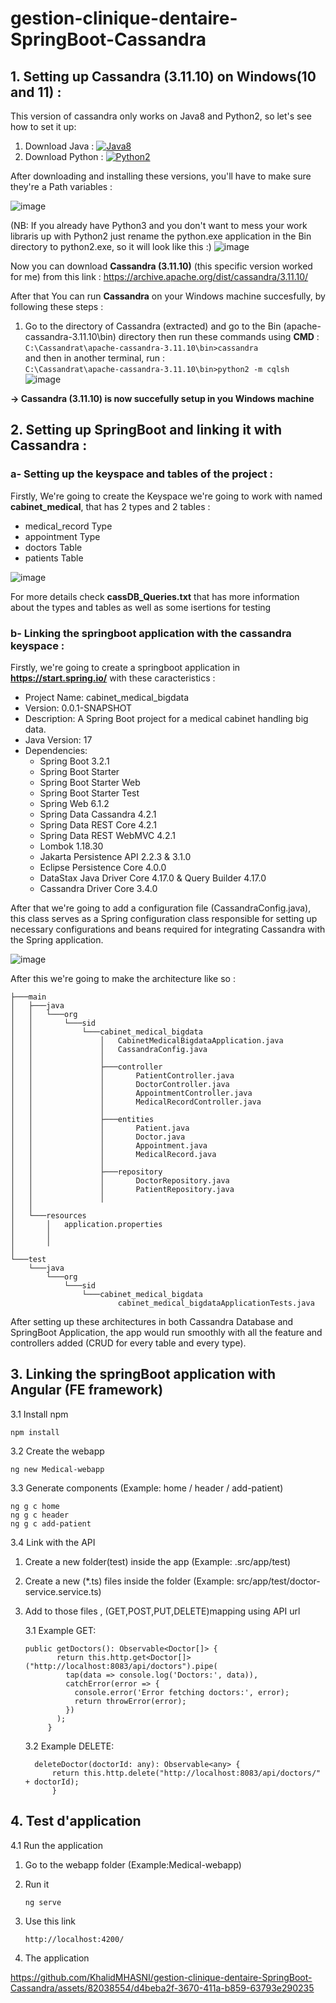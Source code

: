 # gestion-clinique-dentaire-SpringBoot-Cassandra

## 1. Setting up Cassandra (3.11.10) on Windows(10 and 11) :

This version of cassandra only works on Java8 and Python2, so let's see how to set it up:
 
1. Download Java : [![Java8](https://img.shields.io/badge/Java-jdk8-007396.svg)](https://adoptium.net/fr/temurin/archive/?version=8)
2. Download Python : [![Python2](https://img.shields.io/badge/Python-3776AB?style=for-the-badge&logo=python&logoColor=white)](https://www.python.org/ftp/python/2.0/BeOpen-Python-2.0.exe)


After downloading and installing these versions, you'll have to make sure they're a Path variables : 

![image](https://github.com/KhalidMHASNI/gestion-clinique-dentaire-SpringBoot-Cassandra/assets/82038554/7875ef26-a08b-4293-ae97-78337db652fe)

(NB: If you already have Python3 and you don't want to mess your work libraris up with Python2 just rename the python.exe application in the Bin directory to python2.exe, so it will look like this :)
![image](https://github.com/KhalidMHASNI/gestion-clinique-dentaire-SpringBoot-Cassandra/assets/82038554/60c7eb6d-9e3d-49e7-acd3-90c2f9bfefe1)

Now you can download **Cassandra (3.11.10)** (this specific version worked for me) from this link : https://archive.apache.org/dist/cassandra/3.11.10/

After that You can run **Cassandra** on your Windows machine succesfully, by following these steps :
1. Go to the directory of Cassandra (extracted) and go to the Bin (apache-cassandra-3.11.10\bin\) directory then run these commands using **CMD** :<br>
  ```C:\Cassandrat\apache-cassandra-3.11.10\bin>cassandra```<br>
and then in another terminal, run :<br>
  ```C:\Cassandrat\apache-cassandra-3.11.10\bin>python2 -m cqlsh```<br>
![image](https://github.com/KhalidMHASNI/gestion-clinique-dentaire-SpringBoot-Cassandra/assets/82038554/24f4f4e8-a4c6-45ea-8098-5e75f880817d)


**-> Cassandra (3.11.10) is now succefully setup in you Windows machine**

## 2. Setting up SpringBoot and linking it with Cassandra :

### a- Setting up the keyspace and tables of the project :

Firstly, We're going to create the Keyspace we're going to work with named **cabinet_medical**, that has 2 types and 2 tables :

  * medical_record Type
  * appointment Type
  * doctors Table
  * patients Table

![image](https://github.com/KhalidMHASNI/gestion-clinique-dentaire-SpringBoot-Cassandra/assets/82038554/bb7700fe-3005-4721-9e5d-546de41712d3)
    
For more details check **cassDB_Queries.txt** that has more information about the types and tables as well as some isertions for testing

### b- Linking the springboot application with the cassandra keyspace :
Firstly, we're going to create a springboot application in **https://start.spring.io/** with these caracteristics :
* Project Name: cabinet_medical_bigdata
* Version: 0.0.1-SNAPSHOT
* Description: A Spring Boot project for a medical cabinet handling big data.
* Java Version: 17
* Dependencies:
    * Spring Boot 3.2.1
    * Spring Boot Starter
    * Spring Boot Starter Web
    * Spring Boot Starter Test
    * Spring Web 6.1.2
    * Spring Data Cassandra 4.2.1
    * Spring Data REST Core 4.2.1
    * Spring Data REST WebMVC 4.2.1
    * Lombok 1.18.30
    * Jakarta Persistence API 2.2.3 & 3.1.0
    * Eclipse Persistence Core 4.0.0
    * DataStax Java Driver Core 4.17.0 & Query Builder 4.17.0
    * Cassandra Driver Core 3.4.0

 After that we're going to add a configuration file (CassandraConfig.java), this class serves as a Spring configuration class responsible for setting up necessary configurations and beans required for integrating Cassandra with the Spring application. 

![image](https://github.com/KhalidMHASNI/gestion-clinique-dentaire-SpringBoot-Cassandra/assets/82038554/998662ce-e6c4-4bc4-a02b-d17ae2682b46)

After this we're going to make the architecture like so : 

    ├───main
    │   ├───java
    │   │   └───org
    │   │       └───sid
    │   │           └───cabinet_medical_bigdata
    │   │               │   CabinetMedicalBigdataApplication.java
    │   │               │   CassandraConfig.java
    │   │               │   
    │   │               ├───controller
    │   │               │       PatientController.java
    │   │               │       DoctorController.java
    │   │               │       AppointmentController.java
    │   │               │       MedicalRecordController.java
    │   │               │       
    │   │               ├───entities
    │   │               │       Patient.java
    │   │               │       Doctor.java
    │   │               │       Appointment.java
    │   │               │       MedicalRecord.java
    │   │               │       
    │   │               ├───repository
    │   │               │       DoctorRepository.java
    │   │               │       PatientRepository.java
    │   │               │       
    │   │                           
    │   └───resources
    │       │   application.properties
    │       │   
    │       │       
    │               
    └───test
        └───java
            └───org
                └───sid
                    └───cabinet_medical_bigdata
                            cabinet_medical_bigdataApplicationTests.java
                            
After setting up these architectures in both Cassandra Database and SpringBoot Application, the app would run smoothly with all the feature and controllers added (CRUD for every table and every type).

## 3. Linking the springBoot application with Angular (FE framework)

3.1 Install npm  

    npm install 
    
3.2 Create the webapp

    ng new Medical-webapp

3.3 Generate components (Example: home / header / add-patient)

    ng g c home 
    ng g c header
    ng g c add-patient

3.4 Link with the API 

  1. Create a new folder(test) inside the app (Example: .src/app/test)

  2. Create a new (*.ts) files inside the folder (Example: src/app/test/doctor-service.service.ts)

  3. Add to those files , (GET,POST,PUT,DELETE)mapping using API url

     3.1 Example GET:
       
         public getDoctors(): Observable<Doctor[]> {
                return this.http.get<Doctor[]>("http://localhost:8083/api/doctors").pipe(
                  tap(data => console.log('Doctors:', data)),
                  catchError(error => {
                    console.error('Error fetching doctors:', error);
                    return throwError(error);
                  })
                );
              }
     
     3.2 Example DELETE:
       
           deleteDoctor(doctorId: any): Observable<any> {
               return this.http.delete("http://localhost:8083/api/doctors/" + doctorId);
               } 

## 4. Test d'application

4.1 Run the application

   1. Go to the webapp folder (Example:Medical-webapp)
   2. Run it

          ng serve
   
   3. Use this link 

          http://localhost:4200/
      
   4. The application
     
https://github.com/KhalidMHASNI/gestion-clinique-dentaire-SpringBoot-Cassandra/assets/82038554/d4beba2f-3670-411a-b859-63793e290235


